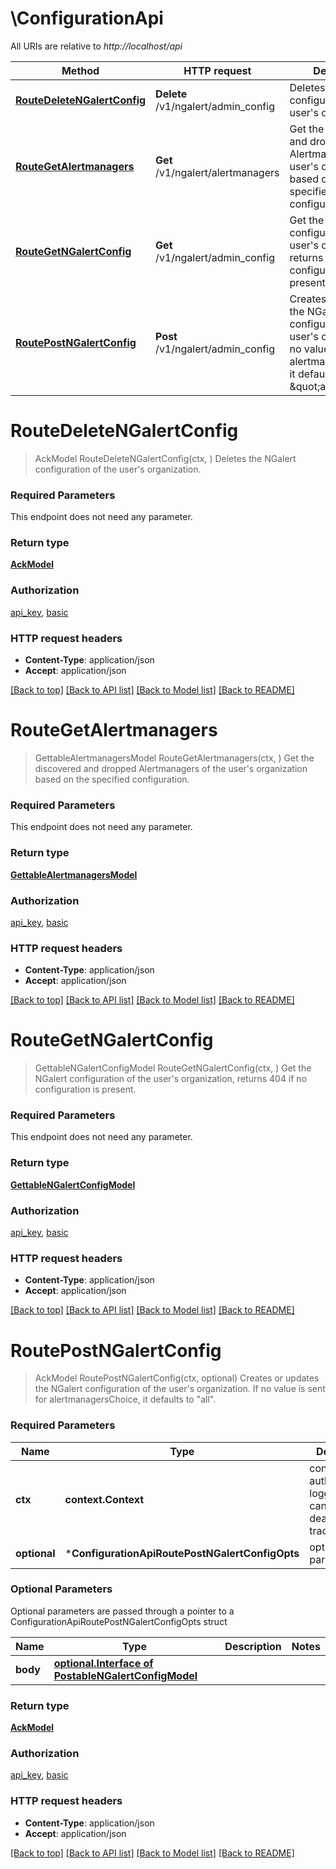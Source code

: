 # \ConfigurationApi

All URIs are relative to *http://localhost/api*

Method | HTTP request | Description
------------- | ------------- | -------------
[**RouteDeleteNGalertConfig**](ConfigurationApi.md#RouteDeleteNGalertConfig) | **Delete** /v1/ngalert/admin_config | Deletes the NGalert configuration of the user&#39;s organization.
[**RouteGetAlertmanagers**](ConfigurationApi.md#RouteGetAlertmanagers) | **Get** /v1/ngalert/alertmanagers | Get the discovered and dropped Alertmanagers of the user&#39;s organization based on the specified configuration.
[**RouteGetNGalertConfig**](ConfigurationApi.md#RouteGetNGalertConfig) | **Get** /v1/ngalert/admin_config | Get the NGalert configuration of the user&#39;s organization, returns 404 if no configuration is present.
[**RoutePostNGalertConfig**](ConfigurationApi.md#RoutePostNGalertConfig) | **Post** /v1/ngalert/admin_config | Creates or updates the NGalert configuration of the user&#39;s organization. If no value is sent for alertmanagersChoice, it defaults to \&quot;all\&quot;.


# **RouteDeleteNGalertConfig**
> AckModel RouteDeleteNGalertConfig(ctx, )
Deletes the NGalert configuration of the user's organization.

### Required Parameters
This endpoint does not need any parameter.

### Return type

[**AckModel**](Ack.md)

### Authorization

[api_key](../README.md#api_key), [basic](../README.md#basic)

### HTTP request headers

 - **Content-Type**: application/json
 - **Accept**: application/json

[[Back to top]](#) [[Back to API list]](../README.md#documentation-for-api-endpoints) [[Back to Model list]](../README.md#documentation-for-models) [[Back to README]](../README.md)

# **RouteGetAlertmanagers**
> GettableAlertmanagersModel RouteGetAlertmanagers(ctx, )
Get the discovered and dropped Alertmanagers of the user's organization based on the specified configuration.

### Required Parameters
This endpoint does not need any parameter.

### Return type

[**GettableAlertmanagersModel**](GettableAlertmanagers.md)

### Authorization

[api_key](../README.md#api_key), [basic](../README.md#basic)

### HTTP request headers

 - **Content-Type**: application/json
 - **Accept**: application/json

[[Back to top]](#) [[Back to API list]](../README.md#documentation-for-api-endpoints) [[Back to Model list]](../README.md#documentation-for-models) [[Back to README]](../README.md)

# **RouteGetNGalertConfig**
> GettableNGalertConfigModel RouteGetNGalertConfig(ctx, )
Get the NGalert configuration of the user's organization, returns 404 if no configuration is present.

### Required Parameters
This endpoint does not need any parameter.

### Return type

[**GettableNGalertConfigModel**](GettableNGalertConfig.md)

### Authorization

[api_key](../README.md#api_key), [basic](../README.md#basic)

### HTTP request headers

 - **Content-Type**: application/json
 - **Accept**: application/json

[[Back to top]](#) [[Back to API list]](../README.md#documentation-for-api-endpoints) [[Back to Model list]](../README.md#documentation-for-models) [[Back to README]](../README.md)

# **RoutePostNGalertConfig**
> AckModel RoutePostNGalertConfig(ctx, optional)
Creates or updates the NGalert configuration of the user's organization. If no value is sent for alertmanagersChoice, it defaults to \"all\".

### Required Parameters

Name | Type | Description  | Notes
------------- | ------------- | ------------- | -------------
 **ctx** | **context.Context** | context for authentication, logging, cancellation, deadlines, tracing, etc.
 **optional** | ***ConfigurationApiRoutePostNGalertConfigOpts** | optional parameters | nil if no parameters

### Optional Parameters
Optional parameters are passed through a pointer to a ConfigurationApiRoutePostNGalertConfigOpts struct

Name | Type | Description  | Notes
------------- | ------------- | ------------- | -------------
 **body** | [**optional.Interface of PostableNGalertConfigModel**](PostableNGalertConfigModel.md)|  | 

### Return type

[**AckModel**](Ack.md)

### Authorization

[api_key](../README.md#api_key), [basic](../README.md#basic)

### HTTP request headers

 - **Content-Type**: application/json
 - **Accept**: application/json

[[Back to top]](#) [[Back to API list]](../README.md#documentation-for-api-endpoints) [[Back to Model list]](../README.md#documentation-for-models) [[Back to README]](../README.md)


